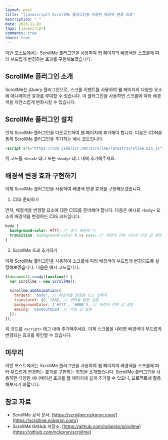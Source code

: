 ```yaml
---
layout: post
title: "[javascript] ScrollMe 플러그인을 이용한 배경색 변경 효과"
description: " "
date: 2023-11-01
tags: [javascript]
comments: true
share: true
---
```


이번 포스트에서는 ScrollMe 플러그인을 사용하여 웹 페이지의 배경색을 스크롤에 따라 부드럽게 변경하는 효과를 구현해보겠습니다.

## ScrollMe 플러그인 소개

ScrollMe는 jQuery 플러그인으로, 스크롤 이벤트를 사용하여 웹 페이지의 다양한 요소에 애니메이션 효과를 부여할 수 있습니다. 이 플러그인을 사용하면 스크롤에 따라 배경색을 자연스럽게 변화시킬 수 있습니다.

## ScrollMe 플러그인 설치

먼저 ScrollMe 플러그인을 다운로드하여 웹 페이지에 추가해야 합니다. 다음은 CDN을 통해 ScrollMe 플러그인을 추가하는 예시 코드입니다.

```html
<script src="https://cdn.jsdelivr.net/scrollme/latest/scrollme.min.js"></script>
```

위 코드를 `<head>` 태그 또는 `<body>` 태그 내에 추가해주세요.

## 배경색 변경 효과 구현하기

이제 ScrollMe 플러그인을 사용하여 배경색 변경 효과를 구현해보겠습니다.

1. CSS 준비하기

먼저, 배경색을 변경할 요소에 대한 CSS를 준비해야 합니다. 다음은 예시로 `<body>` 요소의 배경색을 변경하는 CSS 코드입니다.

```css
body {
  background-color: #fff; /* 초기 배경색 */
  transition: background-color 0.5s ease; /* 배경색 전환 시간과 이징 값 설정 */
}
```

2. ScrollMe 효과 추가하기

이제 ScrollMe 플러그인을 사용하여 스크롤에 따라 배경색이 부드럽게 변경되도록 설정해보겠습니다. 다음은 예시 코드입니다.

```javascript
$(document).ready(function() {
  var scrollme = new ScrollMe();
  
  scrollme.addAnimation({
    targets: 'body', // 배경색을 변경할 요소 선택자
    translateY: [0, 100], // 변화할 범위 설정
    backgroundColor: ['#fff', '#000'], // 배경색 전환 값 설정
    easing: 'easeOutQuad' // 이징 값 설정
  });
});
```

위 코드를 `<script>` 태그 내에 추가해주세요. 이제 스크롤을 내리면 배경색이 부드럽게 변경되는 효과를 확인할 수 있습니다.

## 마무리

이번 포스트에서는 ScrollMe 플러그인을 사용하여 웹 페이지의 배경색을 스크롤에 따라 부드럽게 변경하는 효과를 구현하는 방법을 소개했습니다. ScrollMe 플러그인을 사용하면 다양한 애니메이션 효과를 웹 페이지에 쉽게 추가할 수 있으니, 프로젝트에 활용해보시기 바랍니다.

## 참고 자료

- ScrollMe 공식 문서: [https://scrollme.nckprsn.com/](https://scrollme.nckprsn.com/)
- ScrollMe GitHub 저장소: [https://github.com/nckprsn/scrollme](https://github.com/nckprsn/scrollme)